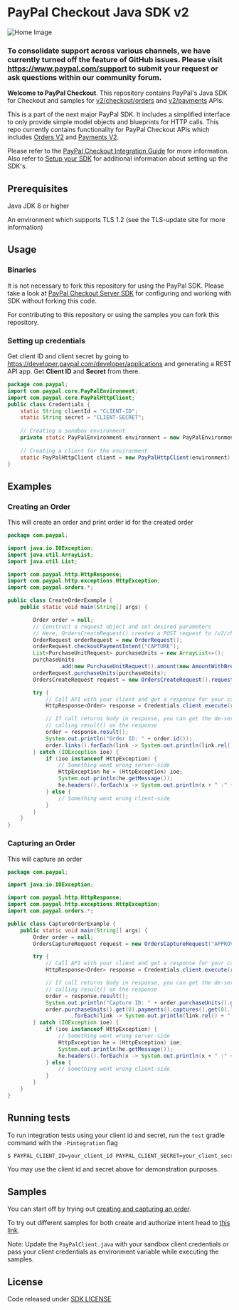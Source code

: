 
# PayPal Checkout Java SDK v2

![Home Image](homepage.jpg)


### To consolidate support across various channels, we have currently turned off the feature of GitHub issues. Please visit https://www.paypal.com/support to submit your request or ask questions within our community forum.

__Welcome to PayPal Checkout__. This repository contains PayPal's Java SDK for Checkout and samples for [v2/checkout/orders](https://developer.paypal.com/docs/api/orders/v2/) and [v2/payments](https://developer.paypal.com/docs/api/payments/v2/) APIs.

This is a part of the next major PayPal SDK. It includes a simplified interface to only provide simple model objects and blueprints for HTTP calls. This repo currently contains functionality for PayPal Checkout APIs which includes [Orders V2](https://developer.paypal.com/docs/api/orders/v2/) and [Payments V2](https://developer.paypal.com/docs/api/payments/v2/).

Please refer to the [PayPal Checkout Integration Guide](https://developer.paypal.com/docs/checkout/) for more information. Also refer to [Setup your SDK](https://developer.paypal.com/docs/checkout/reference/server-integration/setup-sdk/) for additional information about setting up the SDK's. 

## Prerequisites

Java JDK 8 or higher

An environment which supports TLS 1.2 (see the TLS-update site for more information)

## Usage
### Binaries

It is not necessary to fork this repository for using the PayPal SDK. Please take a look at [PayPal Checkout Server SDK](https://developer.paypal.com/docs/checkout/reference/server-integration) for configuring and working with SDK without forking this code.

For contributing to this repository or using the samples you can fork this repository.

### Setting up credentials

Get client ID and client secret by going to https://developer.paypal.com/developer/applications and generating a REST API app. Get <b>Client ID</b> and <b>Secret</b> from there.

```java
package com.paypal;
import com.paypal.core.PayPalEnvironment;
import com.paypal.core.PayPalHttpClient;
public class Credentials {
    static String clientId = "CLIENT-ID";
    static String secret = "CLIENT-SECRET";
    
    // Creating a sandbox environment
    private static PayPalEnvironment environment = new PayPalEnvironment.Sandbox(clientId, secret);
    
    // Creating a client for the environment
    static PayPalHttpClient client = new PayPalHttpClient(environment);
}
```

## Examples
### Creating an Order
This will create an order and print order id for the created order

```java
package com.paypal;

import java.io.IOException;
import java.util.ArrayList;
import java.util.List;

import com.paypal.http.HttpResponse;
import com.paypal.http.exceptions.HttpException;
import com.paypal.orders.*;

public class CreateOrderExample {
	public static void main(String[] args) {

		Order order = null;
		// Construct a request object and set desired parameters
		// Here, OrdersCreateRequest() creates a POST request to /v2/checkout/orders
		OrderRequest orderRequest = new OrderRequest();
		orderRequest.checkoutPaymentIntent("CAPTURE");
		List<PurchaseUnitRequest> purchaseUnits = new ArrayList<>();
		purchaseUnits
				.add(new PurchaseUnitRequest().amount(new AmountWithBreakdown().currencyCode("USD").value("100.00")));
		orderRequest.purchaseUnits(purchaseUnits);
		OrdersCreateRequest request = new OrdersCreateRequest().requestBody(orderRequest);

		try {
			// Call API with your client and get a response for your call
			HttpResponse<Order> response = Credentials.client.execute(request);

			// If call returns body in response, you can get the de-serialized version by
			// calling result() on the response
			order = response.result();
			System.out.println("Order ID: " + order.id());
			order.links().forEach(link -> System.out.println(link.rel() + " => " + link.method() + ":" + link.href()));
		} catch (IOException ioe) {
			if (ioe instanceof HttpException) {
				// Something went wrong server-side
				HttpException he = (HttpException) ioe;
				System.out.println(he.getMessage());
				he.headers().forEach(x -> System.out.println(x + " :" + he.headers().header(x)));
			} else {
				// Something went wrong client-side
			}
		}
	}
}
```

### Capturing an Order
This will capture an order
```java
package com.paypal;

import java.io.IOException;

import com.paypal.http.HttpResponse;
import com.paypal.http.exceptions.HttpException;
import com.paypal.orders.*;

public class CaptureOrderExample {
	public static void main(String[] args) {
		Order order = null;
		OrdersCaptureRequest request = new OrdersCaptureRequest("APPROVED-ORDER-ID");

		try {
			// Call API with your client and get a response for your call
			HttpResponse<Order> response = Credentials.client.execute(request);

			// If call returns body in response, you can get the de-serialized version by
			// calling result() on the response
			order = response.result();
			System.out.println("Capture ID: " + order.purchaseUnits().get(0).payments().captures().get(0).id());
			order.purchaseUnits().get(0).payments().captures().get(0).links()
					.forEach(link -> System.out.println(link.rel() + " => " + link.method() + ":" + link.href()));
		} catch (IOException ioe) {
			if (ioe instanceof HttpException) {
				// Something went wrong server-side
				HttpException he = (HttpException) ioe;
				System.out.println(he.getMessage());
				he.headers().forEach(x -> System.out.println(x + " :" + he.headers().header(x)));
			} else {
				// Something went wrong client-side
			}
		}
	}
}
```
## Running tests

To run integration tests using your client id and secret, run the `test` gradle command with the `-Pintegration` flag
```sh
$ PAYPAL_CLIENT_ID=your_client_id PAYPAL_CLIENT_SECRET=your_client_secret ./gradlew clean test -Pintegration
```

You may use the client id and secret above for demonstration purposes.


## Samples

You can start off by trying out [creating and capturing an order](/checkout-sdk-sample/src/main/java/com/paypal/CaptureIntentExamples/RunAll.java).

To try out different samples for both create and authorize intent head to [this link](/checkout-sdk-sample/src/main/java/com/paypal).

Note: Update the `PayPalClient.java` with your sandbox client credentials or pass your client credentials as environment variable while executing the samples.

## License
Code released under [SDK LICENSE](LICENSE)  
